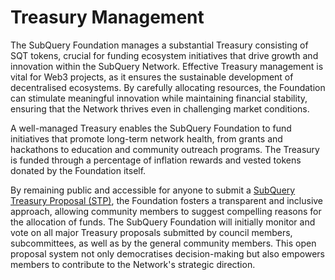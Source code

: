 # Treasury Management

The SubQuery Foundation manages a substantial Treasury consisting of SQT tokens, crucial for funding ecosystem initiatives that drive growth and innovation within the SubQuery Network. Effective Treasury management is vital for Web3 projects, as it ensures the sustainable development of decentralised ecosystems. By carefully allocating resources, the Foundation can stimulate meaningful innovation while maintaining financial stability, ensuring that the Network thrives even in challenging market conditions.

A well-managed Treasury enables the SubQuery Foundation to fund initiatives that promote long-term network health, from grants and hackathons to education and community outreach programs. The Treasury is funded through a percentage of inflation rewards and vested tokens donated by the Foundation itself.

By remaining public and accessible for anyone to submit a [SubQuery Treasury Proposal (STP)](governance-process.md#subquery-treasury-proposals-stps), the Foundation fosters a transparent and inclusive approach, allowing community members to suggest compelling reasons for the allocation of funds. The SubQuery Foundation will initially monitor and vote on all major Treasury proposals submitted by council members, subcommittees, as well as by the general community members. This open proposal system not only democratises decision-making but also empowers members to contribute to the Network's strategic direction.
